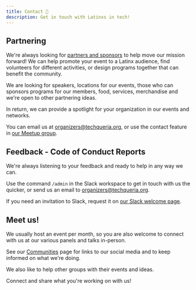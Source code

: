 ```yaml
---
title: Contact 📨️
description: Get in touch with Latinxs in tech!
---
```


## Partnering

We're always looking for [partners and sponsors](/sponsors/) to help move our mission forward! We can help promote your event to a Latinx audience, find volunteers for different activities, or design programs together that can benefit the community.

We are looking for speakers, locations for our events, those who can sponsors programs for our members, food, services, merchandise and we're open to other partnering ideas.

In return, we can provide a spotlight for your organization in our events and networks.

You can email us at [organizers@techqueria.org](mailto:organizers@techqueria.org), or use the contact feature in [our Meetup group](https://www.meetup.com/techqueria/).

## Feedback - Code of Conduct Reports

We're always listening to your feedback and ready to help in any way we can.

Use the command `/admin` in the Slack workspace to get in touch with us the quicker, or send us an email to [organizers@techqueria.org](mailto:organizers@techqueria.org).

If you need an invitation to Slack, request it on [our Slack welcome page](/slack/).

## Meet us!

We usually host an event per month, so you are also welcome to connect with us at our various panels and talks in-person.

See our [Communities](/communities/) page for links to our social media and to keep informed on what we're doing.

We also like to help other groups with their events and ideas.

Connect and share what you're working on with us!
